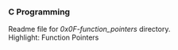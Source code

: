 ### C Programming
Readme file for *0x0F-function_pointers* directory.  
Highlight: Function Pointers
